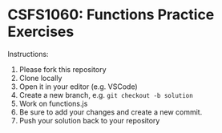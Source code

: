 # CSFS1060: Functions Practice Exercises

Instructions:

1. Please fork this repository
2. Clone locally
3. Open it in your editor (e.g. VSCode)
3. Create a new branch, e.g. `git checkout -b solution`
5. Work on functions.js
5. Be sure to add your changes and create a new commit.
6. Push your solution back to your repository
